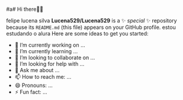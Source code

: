 #a# Hi there👋🥇

felipe lucena silva 
**Lucena529/Lucena529** is a ✨ _special_ ✨ repository because its `README.md` (this file) appears on your GitHub profile.
estou  estudando o alura 
Here are some ideas to get you started:

- 🔭 I’m currently working on ...
- 🌱 I’m currently learning ...
- 👯 I’m looking to collaborate on ...
- 🤔 I’m looking for help with ...
- 💬 Ask me about ...
- 📫 How to reach me: ...
- 😄 Pronouns: ...
- ⚡ Fun fact: ...

